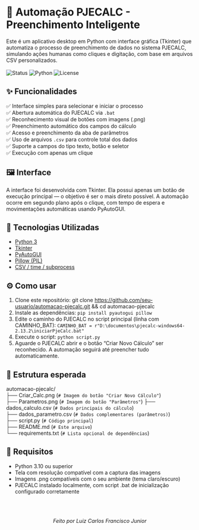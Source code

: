 # 🧾 Automação PJECALC - Preenchimento Inteligente  
Este é um aplicativo desktop em Python com interface gráfica (Tkinter) que automatiza o processo de preenchimento de dados no sistema PJECALC, simulando ações humanas como cliques e digitação, com base em arquivos CSV personalizados.  
<br>
![Status](https://img.shields.io/badge/status-em%20desenvolvimento-yellow) ![Python](https://img.shields.io/badge/python-3.10%2B-blue) ![License](https://img.shields.io/badge/license-Educacional-lightgrey)  
## ✨ Funcionalidades  
✅ Interface simples para selecionar e iniciar o processo  
✅ Abertura automática do PJECALC via `.bat`  
✅ Reconhecimento visual de botões com imagens (.png)  
✅ Preenchimento automático dos campos do cálculo  
✅ Acesso e preenchimento da aba de parâmetros  
✅ Uso de arquivos `.csv` para controle total dos dados  
✅ Suporte a campos do tipo texto, botão e seletor  
✅ Execução com apenas um clique  
## 🖼️ Interface  
A interface foi desenvolvida com Tkinter. Ela possui apenas um botão de execução principal — o objetivo é ser o mais direto possível. A automação ocorre em segundo plano após o clique, com tempo de espera e movimentações automáticas usando PyAutoGUI.  
## 🧪 Tecnologias Utilizadas  
- [Python 3](https://www.python.org/)  
- [Tkinter](https://docs.python.org/3/library/tkinter.html)  
- [PyAutoGUI](https://pyautogui.readthedocs.io/en/latest/)  
- [Pillow (PIL)](https://pillow.readthedocs.io/en/stable/)  
- [CSV / time / subprocess](https://docs.python.org/3/library/)  
## ⚙️ Como usar  
1. Clone este repositório: git clone https://github.com/seu-usuario/automacao-pjecalc.git && cd automacao-pjecalc  
2. Instale as dependências: `pip install pyautogui pillow`
3. Edite o caminho do PJECALC no script principal (linha com CAMINHO_BAT): `CAMINHO_BAT = r"D:\documentos\pjecalc-windows64-2.13.2\iniciarPjeCalc.bat"`
4. Execute o script: `python script.py  `
5. Aguarde o PJECALC abrir e o botão “Criar Novo Cálculo” ser reconhecido. A automação seguirá até preencher tudo automaticamente.  
## 📁 Estrutura esperada  
automacao-pjecalc/  
├── Criar_Calc.png             (`# Imagem do botão "Criar Novo Cálculo"`)  
├── Parametros.png             (`# Imagem do botão "Parâmetros"`)
├── dados_calculo.csv          (`# Dados principais do cálculo`)  
├── dados_parametro.csv        (`# Dados complementares (parâmetros)`)  
├── script.py                  (`# Código principal`)  
├── README.md                  (`# Este arquivo`)  
└── requirements.txt           (`# Lista opcional de dependências`)  

## 📌 Requisitos  
- Python 3.10 ou superior  
- Tela com resolução compatível com a captura das imagens  
- Imagens .png compatíveis com o seu ambiente (tema claro/escuro)  
- PJECALC instalado localmente, com script .bat de inicialização configurado corretamente


<br><br>
<p align="center"><em>Feito por Luiz Carlos Francisco Junior</em></p>


